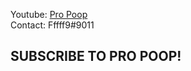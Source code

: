 Youtube: [Pro Poop](https://www.youtube.com/channel/UCm5uf5rzHRlhXIch6ggNH6w) \
Contact: Fffff9#9011

## SUBSCRIBE TO PRO POOP!
